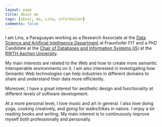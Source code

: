 ```yaml
---
layout: page
title: About me
tags: [about, me, Lina, information]
comments: false
---
```

I am Lina, a Paraguayan working as a Research Associate at the [Data Science and Artificial Intelligence Department](https://www.fit.fraunhofer.de/de/geschaeftsfelder/data-science-und-kuenstliche-intelligenz.html) at Fraunhofer FIT and a PhD Candidate at the [Chair of Databases and Information Systems (i5)](https://dbis.rwth-aachen.de/dbis/) at the [RWTH Aachen University](https://www.rwth-aachen.de/cms/~a/root/lidx/1/).

My main interests are related to the Web and how to create more semantic interoperable environments on it. I am also interested in investigating how Semantic Web technologies can help industries in different domains to share and understand their data more efficiently.

Moreover, I have a great interest for aesthetic design and functionality at different levels of software development.

At a more personal level, I love music and art in general.
I also love doing yoga, cooking creatively, and going for walks/hikes in nature.
I enjoy a lot reading books and writing. My main interest is to continuously improve myself both professionally and personally.

